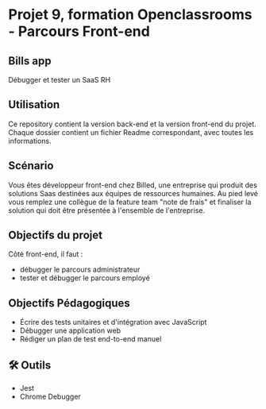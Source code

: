 # Projet 9, formation Openclassrooms - Parcours Front-end
## Bills app
Débugger et tester un SaaS RH

## Utilisation
Ce repository contient la version back-end et la version front-end du projet. Chaque dossier contient un fichier Readme correspondant, avec toutes les informations.

## Scénario
Vous êtes développeur front-end chez Billed, une entreprise qui produit des solutions Saas destinées aux équipes de ressources humaines. Au pied levé vous remplez une collègue de la feature team "note de frais" et finaliser la solution qui doit être présentée à l'ensemble de l'entreprise.

## Objectifs du projet
Côté front-end, il faut :
- débugger le parcours administrateur
- tester et débugger le parcours employé

## Objectifs Pédagogiques
- Écrire des tests unitaires et d'intégration avec JavaScript
- Débugger une application web
- Rédiger un plan de test end-to-end manuel

## 🛠 Outils
- Jest
- Chrome Debugger